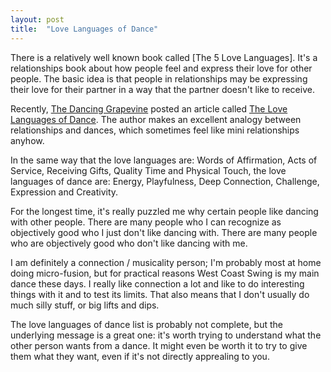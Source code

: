 ```yaml
---
layout: post
title:  "Love Languages of Dance"
---
```

There is a relatively well known book called [The 5 Love Languages].  It's a
relationships book about how people feel and express their love for other
people.  The basic idea is that people in relationships may be expressing
their love for their partner in a way that the partner doesn't like to
receive.

Recently, [The Dancing Grapevine](http://www.danceplace.com/grapevine) posted
an article called [The Love Languages of Dance](
http://www.danceplace.com/grapevine/the-love-languages-of-dance/).  The author
makes an excellent analogy between relationships and dances, which sometimes
feel like mini relationships anyhow.

In the same way that the love languages are: Words of Affirmation, Acts of
Service, Receiving Gifts, Quality Time and Physical Touch, the love
languages of dance are: Energy, Playfulness, Deep Connection, Challenge,
Expression and Creativity.

For the longest time, it's really puzzled me why certain people like dancing
with other people.  There are many people who I can recognize as objectively
good who I just don't like dancing with.  There are many people who are
objectively good who don't like dancing with me.

I am definitely a connection / musicality person; I'm probably most at home
doing micro-fusion, but for practical reasons West Coast Swing is my main
dance these days.  I really like connection a lot and like to do interesting
things with it and to test its limits.  That also means that I don't usually
do much silly stuff, or big lifts and dips.

The love languages of dance list is probably not complete, but the underlying
message is a great one: it's worth trying to understand what the other person
wants from a dance.  It might even be worth it to try to give them what they
want, even if it's not directly apprealing to you.

